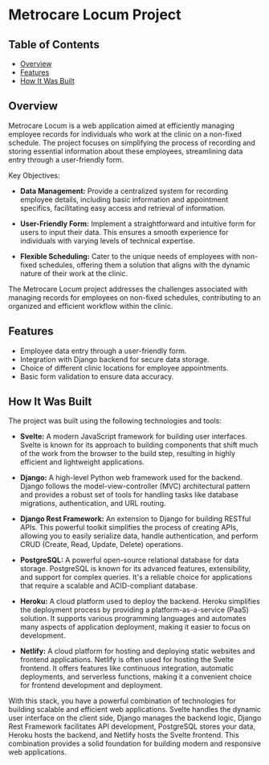 # Metrocare Locum Project

## Table of Contents

- [Overview](#overview)
- [Features](#features)
- [How It Was Built](#how-it-was-built)


## Overview

Metrocare Locum is a web application aimed at efficiently managing employee records for individuals who work at the clinic on a non-fixed schedule. The project focuses on simplifying the process of recording and storing essential information about these employees, streamlining data entry through a user-friendly form.

Key Objectives:

- **Data Management:** Provide a centralized system for recording employee details, including basic information and appointment specifics, facilitating easy access and retrieval of information.

- **User-Friendly Form:** Implement a straightforward and intuitive form for users to input their data. This ensures a smooth experience for individuals with varying levels of technical expertise.

- **Flexible Scheduling:** Cater to the unique needs of employees with non-fixed schedules, offering them a solution that aligns with the dynamic nature of their work at the clinic.


The Metrocare Locum project addresses the challenges associated with managing records for employees on non-fixed schedules, contributing to an organized and efficient workflow within the clinic.

## Features

- Employee data entry through a user-friendly form.
- Integration with Django backend for secure data storage.
- Choice of different clinic locations for employee appointments.
- Basic form validation to ensure data accuracy.

## How It Was Built

The project was built using the following technologies and tools:

- **Svelte:** A modern JavaScript framework for building user interfaces. Svelte is known for its approach to building components that shift much of the work from the browser to the build step, resulting in highly efficient and lightweight applications.

- **Django:** A high-level Python web framework used for the backend. Django follows the model-view-controller (MVC) architectural pattern and provides a robust set of tools for handling tasks like database migrations, authentication, and URL routing.

- **Django Rest Framework:** An extension to Django for building RESTful APIs. This powerful toolkit simplifies the process of creating APIs, allowing you to easily serialize data, handle authentication, and perform CRUD (Create, Read, Update, Delete) operations.

- **PostgreSQL:** A powerful open-source relational database for data storage. PostgreSQL is known for its advanced features, extensibility, and support for complex queries. It's a reliable choice for applications that require a scalable and ACID-compliant database.

- **Heroku:** A cloud platform used to deploy the backend. Heroku simplifies the deployment process by providing a platform-as-a-service (PaaS) solution. It supports various programming languages and automates many aspects of application deployment, making it easier to focus on development.

- **Netlify:** A cloud platform for hosting and deploying static websites and frontend applications. Netlify is often used for hosting the Svelte frontend. It offers features like continuous integration, automatic deployments, and serverless functions, making it a convenient choice for frontend development and deployment.

With this stack, you have a powerful combination of technologies for building scalable and efficient web applications. Svelte handles the dynamic user interface on the client side, Django manages the backend logic, Django Rest Framework facilitates API development, PostgreSQL stores your data, Heroku hosts the backend, and Netlify hosts the Svelte frontend. This combination provides a solid foundation for building modern and responsive web applications.

